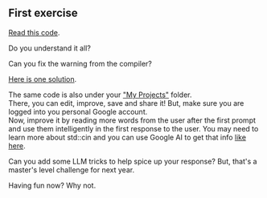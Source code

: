 First exercise
----
[Read this code](https://onlinegdb.com/YUoAhi4C3g).  
  
Do you understand it all?  

Can you fix the warning from the compiler?  

[Here is one solution](https://onlinegdb.com/Q1E47L1hQ).  

The same code is also under your 
["My Projects"](https://www.onlinegdb.com/myfiles)
folder.  
There, you can edit, improve, save and share it! But, make sure you are logged into you personal Google account.   
Now, improve it by reading more words from the user after the first prompt and use them intelligently in the first response to the user. You may need to learn more about std::cin and you can use Google AI to get that info 
[like here]( https://www.google.com/search?q=std+cin+c%2B%2B&mstk=AUtExfDS4xUz2CcBJ23oGKqLJwB4fNcWZbjlVvfAk6mrnZCj81aECSVkW3LnIpqyd92MtjtefO1sAn0GqM-ciwzDUYBDz0rKNtU4slNTrRuHdlEhvfvqxZFxX-5MisNMRDsZj7Y&csuir=3#vhid=zephyr:0&vssid=atritem-).  

Can you add some LLM tricks to help spice up your response? But, that's a master's level challenge for next year.  

Having fun now? Why not.